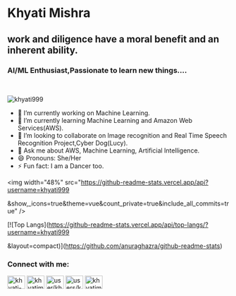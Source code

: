 <h1>Khyati Mishra</h1>
<h2>work and diligence have a moral benefit and an inherent ability.</h2>
<h3>AI/ML Enthusiast,Passionate to learn new things....</h3>

<a href="https://twitter.com/khyati_mishra7" rel="nofollow"><img alt="" src="https://camo.githubusercontent.com/f558aef090eaabdd1b075b0255b42836f972ca92de3f8a2d066fff67cc544668/68747470733a2f2f696d672e736869656c64732e696f2f62616467652f547769747465722d3144413146323f7374796c653d6e6f726d616c266c6f676f3d74776974746572266c6f676f436f6c6f723d7768697465" data-canonical-src="https://img.shields.io/badge/Twitter-1DA1F2?style=normal&amp;logo=twitter&amp;logoColor=white" style="max-width: 100%;"></a>
<a href="https://www.linkedin.com/in/khyati-mishra-675403226/}" rel="nofollow"><img alt="" src="https://camo.githubusercontent.com/46b4cacba29b90c400d3d8990aca63573cb42df06f696e05ac63768b61720c20/68747470733a2f2f696d672e736869656c64732e696f2f62616467652f4c696e6b6564496e2d3030373742353f7374796c653d6e6f726d616c266c6f676f3d6c696e6b6564696e266c6f676f436f6c6f723d7768697465" data-canonical-src="https://img.shields.io/badge/LinkedIn-0077B5?style=normal&amp;logo=linkedin&amp;logoColor=white" style="max-width: 100%;"></a>

<p> <img src="https://komarev.com/ghpvc/?username=khyati999&label=Profile%20views&color=0e75b6&style=flat" alt="khyati999" /> </p>

- 🔭 I’m currently working on Machine Learning.
- 🌱 I’m currently learning Machine Learning and Amazon Web Services(AWS).
- 👯 I’m looking to collaborate on Image recognition and Real Time Speech Recognition Project,Cyber Dog(Lucy).
- 💬 Ask me about AWS, Machine Learning, Artificial Intelligence.
- 😄 Pronouns: She/Her
- ⚡ Fun fact: I am a Dancer too.

<img width="48%" src="https://github-readme-stats.vercel.app/api?username=khyati999

&show,_icons=true&theme=vue&count_private=true&include_all_commits=true" />

[![Top Langs](https://github-readme-stats.vercel.app/api/top-langs/?username=khyati999

&layout=compact)](https://github.com/anuraghazra/github-readme-stats)

<h3 align="left">Connect with me:</h3>
<p align="left">
    <a href="https://www.linkedin.com/in/khyati-mishra-675403226/" target="blank"><img align="center"
            src="https://raw.githubusercontent.com/rahuldkjain/github-profile-readme-generator/master/src/images/icons/Social/linked-in-alt.svg"
            alt="khyati-mishra-675403226/" height="30" width="40" /></a>
    <a href="https://www.hackerrank.com/khyatimishra999" target="blank"><img align="center"
            src="https://raw.githubusercontent.com/rahuldkjain/github-profile-readme-generator/master/src/images/icons/Social/hackerrank.svg"
            alt="khyatimishra999" height="30" width="40" /></a>
    <a href="https://auth.geeksforgeeks.org/user/khyatimishra" target="blank"><img align="center"
            src="https://raw.githubusercontent.com/rahuldkjain/github-profile-readme-generator/master/src/images/icons/Social/geeks-for-geeks.svg"
            alt="user/khyatimishra/profile" height="30" width="40" /></a>
    <a href="https://www.codechef.com/users/khyati_999" target="blank"><img align="center"
            src="https://cdn.codechef.com/images/cc-logo.svg"
            alt="users/khyati_999" height="30" width="40" /></a>
    <a href="https://leetcode.com/khyatimishra999/" target="blank"><img align="center"
            src="https://leetcode.com/_next/static/images/logo-ff2b712834cf26bf50a5de58ee27bcef.png"
            alt="khyatimishra999/" height="30" width="40" /></a>
</p>
